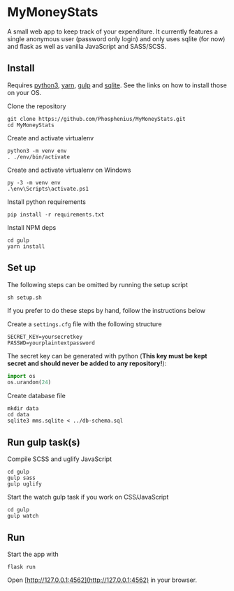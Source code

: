 # MyMoneyStats
A small web app to keep track of your expenditure. It currently features a single anonymous user (password only login) and only uses sqlite (for now) and flask as 
well as vanilla JavaScript and SASS/SCSS.

## Install
Requires [python3](https://www.python.org/downloads/), [yarn](https://yarnpkg.com/lang/en/docs/install/), [gulp](https://gulpjs.com/) and [sqlite](https://www.sqlite.org/download.html).
See the links on how to install those on your OS.

Clone the repository
```
git clone https://github.com/Phosphenius/MyMoneyStats.git
cd MyMoneyStats
```
Create and activate virtualenv
```
python3 -m venv env
. ./env/bin/activate
```
Create and activate virtualenv on Windows
```
py -3 -m venv env
.\env\Scripts\activate.ps1
```
Install python requirements
```
pip install -r requirements.txt
```
Install NPM deps
```
cd gulp
yarn install
```
## Set up
The following steps can be omitted by running the setup script
```
sh setup.sh
```
If you prefer to do these steps by hand, follow the instructions below  
  
Create a `settings.cfg` file with the following structure
```
SECRET_KEY=yoursecretkey
PASSWD=yourplaintextpassword
```
The secret key can be generated with python (__This key must be kept secret and should never be added to any repository!__):
```python
import os
os.urandom(24)
```
Create database file
```
mkdir data
cd data
sqlite3 mms.sqlite < ../db-schema.sql
```
## Run gulp task(s)
Compile SCSS and uglify JavaScript
```
cd gulp
gulp sass
gulp uglify
```
Start the watch gulp task if you work on CSS/JavaScript
```
cd gulp
gulp watch
```
## Run
Start the app with
```
flask run
```
Open [http://127.0.0.1:4562](http://127.0.0.1:4562) in your browser.
